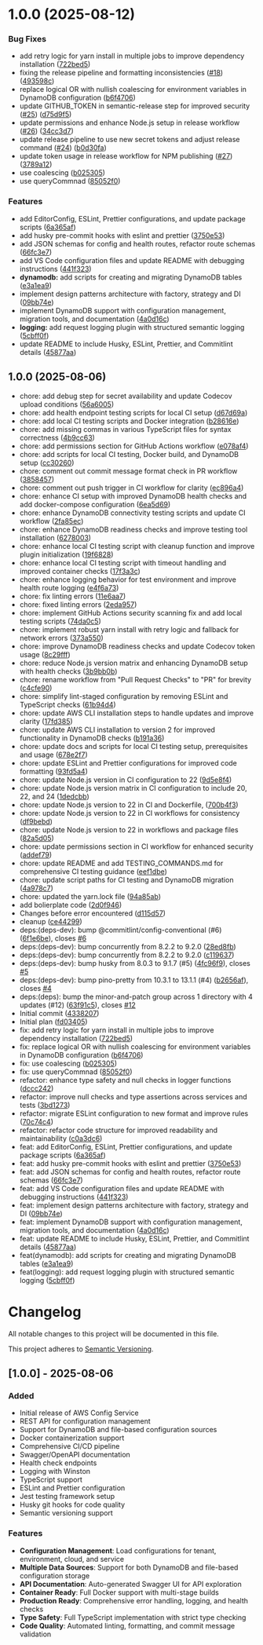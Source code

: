 # 1.0.0 (2025-08-12)

### Bug Fixes

- add retry logic for yarn install in multiple jobs to improve dependency installation ([722bed5](https://github.com/llevintza/aws-config-service/commit/722bed562def50eb66d86574a32a4ba8ca6bcabd))
- fixing the release pipeline and formatting inconsistencies ([#18](https://github.com/llevintza/aws-config-service/issues/18)) ([493598c](https://github.com/llevintza/aws-config-service/commit/493598ca30fb8a1f8768ceac4d1f75bc5efce101))
- replace logical OR with nullish coalescing for environment variables in DynamoDB configuration ([b6f4706](https://github.com/llevintza/aws-config-service/commit/b6f4706451d1acc8d4137136030948d4a6e7d912))
- update GITHUB_TOKEN in semantic-release step for improved security ([#25](https://github.com/llevintza/aws-config-service/issues/25)) ([d75d9f5](https://github.com/llevintza/aws-config-service/commit/d75d9f5e210dde85d5d5181343a3ae5f9964a826))
- update permissions and enhance Node.js setup in release workflow ([#26](https://github.com/llevintza/aws-config-service/issues/26)) ([34cc3d7](https://github.com/llevintza/aws-config-service/commit/34cc3d749bda9f4aa160603002b65fc457ef6922))
- update release pipeline to use new secret tokens and adjust release command ([#24](https://github.com/llevintza/aws-config-service/issues/24)) ([b0d30fa](https://github.com/llevintza/aws-config-service/commit/b0d30fab50d2676758a3abf3b7f86bc26f4916e0))
- update token usage in release workflow for NPM publishing ([#27](https://github.com/llevintza/aws-config-service/issues/27)) ([3789a12](https://github.com/llevintza/aws-config-service/commit/3789a122dd0bef6d8408df6de12d779e7bf211f0))
- use coalescing ([b025305](https://github.com/llevintza/aws-config-service/commit/b025305a5de82d52d0141cce5e28fd19c5dea0cd))
- use queryCommnad ([85052f0](https://github.com/llevintza/aws-config-service/commit/85052f0d1d374e320e45ce43531bd8eed4354c5d))

### Features

- add EditorConfig, ESLint, Prettier configurations, and update package scripts ([6a365af](https://github.com/llevintza/aws-config-service/commit/6a365af924b0c2472a4382d7876f8ab6ff18e798))
- add husky pre-commit hooks with eslint and prettier ([3750e53](https://github.com/llevintza/aws-config-service/commit/3750e53c0262199c15c34d0a00ed1b1c4717cf62))
- add JSON schemas for config and health routes, refactor route schemas ([66fc3e7](https://github.com/llevintza/aws-config-service/commit/66fc3e71bf1dbfdd37f3b6b7aef0ceb4309a011b))
- add VS Code configuration files and update README with debugging instructions ([441f323](https://github.com/llevintza/aws-config-service/commit/441f323d84a88d1eaac209a6fab48b72d1302d26))
- **dynamodb:** add scripts for creating and migrating DynamoDB tables ([e3a1ea9](https://github.com/llevintza/aws-config-service/commit/e3a1ea9fff9cc99d86f4f60d3a530753a2b29bc6))
- implement design patterns architecture with factory, strategy and DI ([09bb74e](https://github.com/llevintza/aws-config-service/commit/09bb74e802e86239d0820ad718f7903458991c7f))
- implement DynamoDB support with configuration management, migration tools, and documentation ([4a0d16c](https://github.com/llevintza/aws-config-service/commit/4a0d16cebc88478a240519de60a3adc7501623d6))
- **logging:** add request logging plugin with structured semantic logging ([5cbff0f](https://github.com/llevintza/aws-config-service/commit/5cbff0f0a7f9aad90f9e75a94471f067d49fc99e))
- update README to include Husky, ESLint, Prettier, and Commitlint details ([45877aa](https://github.com/llevintza/aws-config-service/commit/45877aaa44f7533fb36e1140e208a411f6c99368))

## 1.0.0 (2025-08-06)

- chore: add debug step for secret availability and update Codecov upload conditions ([56a6005](https://github.com/llevintza/aws-config-service/commit/56a6005))
- chore: add health endpoint testing scripts for local CI setup ([d67d69a](https://github.com/llevintza/aws-config-service/commit/d67d69a))
- chore: add local CI testing scripts and Docker integration ([b28616e](https://github.com/llevintza/aws-config-service/commit/b28616e))
- chore: add missing commas in various TypeScript files for syntax correctness ([4b9cc63](https://github.com/llevintza/aws-config-service/commit/4b9cc63))
- chore: add permissions section for GitHub Actions workflow ([e078af4](https://github.com/llevintza/aws-config-service/commit/e078af4))
- chore: add scripts for local CI testing, Docker build, and DynamoDB setup ([cc30260](https://github.com/llevintza/aws-config-service/commit/cc30260))
- chore: comment out commit message format check in PR workflow ([3858457](https://github.com/llevintza/aws-config-service/commit/3858457))
- chore: comment out push trigger in CI workflow for clarity ([ec896a4](https://github.com/llevintza/aws-config-service/commit/ec896a4))
- chore: enhance CI setup with improved DynamoDB health checks and add docker-compose configuration ([6ea5d69](https://github.com/llevintza/aws-config-service/commit/6ea5d69))
- chore: enhance DynamoDB connectivity testing scripts and update CI workflow ([2fa85ec](https://github.com/llevintza/aws-config-service/commit/2fa85ec))
- chore: enhance DynamoDB readiness checks and improve testing tool installation ([6278003](https://github.com/llevintza/aws-config-service/commit/6278003))
- chore: enhance local CI testing script with cleanup function and improve plugin initialization ([19f6828](https://github.com/llevintza/aws-config-service/commit/19f6828))
- chore: enhance local CI testing script with timeout handling and improved container checks ([17f3a3c](https://github.com/llevintza/aws-config-service/commit/17f3a3c))
- chore: enhance logging behavior for test environment and improve health route logging ([e4f6a73](https://github.com/llevintza/aws-config-service/commit/e4f6a73))
- chore: fix linting errors ([11e6aa7](https://github.com/llevintza/aws-config-service/commit/11e6aa7))
- chore: fixed linting errors ([2eda957](https://github.com/llevintza/aws-config-service/commit/2eda957))
- chore: implement GitHub Actions security scanning fix and add local testing scripts ([74da0c5](https://github.com/llevintza/aws-config-service/commit/74da0c5))
- chore: implement robust yarn install with retry logic and fallback for network errors ([373a550](https://github.com/llevintza/aws-config-service/commit/373a550))
- chore: improve DynamoDB readiness checks and update Codecov token usage ([8c29fff](https://github.com/llevintza/aws-config-service/commit/8c29fff))
- chore: reduce Node.js version matrix and enhancing DynamoDB setup with health checks ([3b9bb0b](https://github.com/llevintza/aws-config-service/commit/3b9bb0b))
- chore: rename workflow from "Pull Request Checks" to "PR" for brevity ([c4cfe90](https://github.com/llevintza/aws-config-service/commit/c4cfe90))
- chore: simplify lint-staged configuration by removing ESLint and TypeScript checks ([61b94d4](https://github.com/llevintza/aws-config-service/commit/61b94d4))
- chore: update AWS CLI installation steps to handle updates and improve clarity ([17fd385](https://github.com/llevintza/aws-config-service/commit/17fd385))
- chore: update AWS CLI installation to version 2 for improved functionality in DynamoDB checks ([b191a36](https://github.com/llevintza/aws-config-service/commit/b191a36))
- chore: update docs and scripts for local CI testing setup, prerequisites and usage ([678e2f7](https://github.com/llevintza/aws-config-service/commit/678e2f7))
- chore: update ESLint and Prettier configurations for improved code formatting ([93fd5a4](https://github.com/llevintza/aws-config-service/commit/93fd5a4))
- chore: update Node.js version in CI configuration to 22 ([9d5e8f4](https://github.com/llevintza/aws-config-service/commit/9d5e8f4))
- chore: update Node.js version matrix in CI configuration to include 20, 22, and 24 ([1dedcbb](https://github.com/llevintza/aws-config-service/commit/1dedcbb))
- chore: update Node.js version to 22 in CI and Dockerfile, ([700b4f3](https://github.com/llevintza/aws-config-service/commit/700b4f3))
- chore: update Node.js version to 22 in CI workflows for consistency ([df9bebd](https://github.com/llevintza/aws-config-service/commit/df9bebd))
- chore: update Node.js version to 22 in workflows and package files ([82a5d05](https://github.com/llevintza/aws-config-service/commit/82a5d05))
- chore: update permissions section in CI workflow for enhanced security ([addef79](https://github.com/llevintza/aws-config-service/commit/addef79))
- chore: update README and add TESTING_COMMANDS.md for comprehensive CI testing guidance ([eef1dbe](https://github.com/llevintza/aws-config-service/commit/eef1dbe))
- chore: update script paths for CI testing and DynamoDB migration ([4a978c7](https://github.com/llevintza/aws-config-service/commit/4a978c7))
- chore: updated the yarn.lock file ([94a85ab](https://github.com/llevintza/aws-config-service/commit/94a85ab))
- add bolierplate code ([2d0f946](https://github.com/llevintza/aws-config-service/commit/2d0f946))
- Changes before error encountered ([d115d57](https://github.com/llevintza/aws-config-service/commit/d115d57))
- cleanup ([ce44299](https://github.com/llevintza/aws-config-service/commit/ce44299))
- deps:(deps-dev): bump @commitlint/config-conventional (#6) ([6f1e6be](https://github.com/llevintza/aws-config-service/commit/6f1e6be)), closes [#6](https://github.com/llevintza/aws-config-service/issues/6)
- deps:(deps-dev): bump concurrently from 8.2.2 to 9.2.0 ([28ed8fb](https://github.com/llevintza/aws-config-service/commit/28ed8fb))
- deps:(deps-dev): bump concurrently from 8.2.2 to 9.2.0 ([c119637](https://github.com/llevintza/aws-config-service/commit/c119637))
- deps:(deps-dev): bump husky from 8.0.3 to 9.1.7 (#5) ([4fc96f9](https://github.com/llevintza/aws-config-service/commit/4fc96f9)), closes [#5](https://github.com/llevintza/aws-config-service/issues/5)
- deps:(deps-dev): bump pino-pretty from 10.3.1 to 13.1.1 (#4) ([b2656af](https://github.com/llevintza/aws-config-service/commit/b2656af)), closes [#4](https://github.com/llevintza/aws-config-service/issues/4)
- deps:(deps): bump the minor-and-patch group across 1 directory with 4 updates (#12) ([63f91c5](https://github.com/llevintza/aws-config-service/commit/63f91c5)), closes [#12](https://github.com/llevintza/aws-config-service/issues/12)
- Initial commit ([4338207](https://github.com/llevintza/aws-config-service/commit/4338207))
- Initial plan ([fd03405](https://github.com/llevintza/aws-config-service/commit/fd03405))
- fix: add retry logic for yarn install in multiple jobs to improve dependency installation ([722bed5](https://github.com/llevintza/aws-config-service/commit/722bed5))
- fix: replace logical OR with nullish coalescing for environment variables in DynamoDB configuration ([b6f4706](https://github.com/llevintza/aws-config-service/commit/b6f4706))
- fix: use coalescing ([b025305](https://github.com/llevintza/aws-config-service/commit/b025305))
- fix: use queryCommnad ([85052f0](https://github.com/llevintza/aws-config-service/commit/85052f0))
- refactor: enhance type safety and null checks in logger functions ([dccc242](https://github.com/llevintza/aws-config-service/commit/dccc242))
- refactor: improve null checks and type assertions across services and tests ([3bd1273](https://github.com/llevintza/aws-config-service/commit/3bd1273))
- refactor: migrate ESLint configuration to new format and improve rules ([70c74c4](https://github.com/llevintza/aws-config-service/commit/70c74c4))
- refactor: refactor code structure for improved readability and maintainability ([c0a3dc6](https://github.com/llevintza/aws-config-service/commit/c0a3dc6))
- feat: add EditorConfig, ESLint, Prettier configurations, and update package scripts ([6a365af](https://github.com/llevintza/aws-config-service/commit/6a365af))
- feat: add husky pre-commit hooks with eslint and prettier ([3750e53](https://github.com/llevintza/aws-config-service/commit/3750e53))
- feat: add JSON schemas for config and health routes, refactor route schemas ([66fc3e7](https://github.com/llevintza/aws-config-service/commit/66fc3e7))
- feat: add VS Code configuration files and update README with debugging instructions ([441f323](https://github.com/llevintza/aws-config-service/commit/441f323))
- feat: implement design patterns architecture with factory, strategy and DI ([09bb74e](https://github.com/llevintza/aws-config-service/commit/09bb74e))
- feat: implement DynamoDB support with configuration management, migration tools, and documentation ([4a0d16c](https://github.com/llevintza/aws-config-service/commit/4a0d16c))
- feat: update README to include Husky, ESLint, Prettier, and Commitlint details ([45877aa](https://github.com/llevintza/aws-config-service/commit/45877aa))
- feat(dynamodb): add scripts for creating and migrating DynamoDB tables ([e3a1ea9](https://github.com/llevintza/aws-config-service/commit/e3a1ea9))
- feat(logging): add request logging plugin with structured semantic logging ([5cbff0f](https://github.com/llevintza/aws-config-service/commit/5cbff0f))

# Changelog

All notable changes to this project will be documented in this file.

This project adheres to [Semantic Versioning](https://semver.org/spec/v2.0.0.html).

## [1.0.0] - 2025-08-06

### Added

- Initial release of AWS Config Service
- REST API for configuration management
- Support for DynamoDB and file-based configuration sources
- Docker containerization support
- Comprehensive CI/CD pipeline
- Swagger/OpenAPI documentation
- Health check endpoints
- Logging with Winston
- TypeScript support
- ESLint and Prettier configuration
- Jest testing framework setup
- Husky git hooks for code quality
- Semantic versioning support

### Features

- **Configuration Management**: Load configurations for tenant, environment, cloud, and service
- **Multiple Data Sources**: Support for both DynamoDB and file-based configuration storage
- **API Documentation**: Auto-generated Swagger UI for API exploration
- **Container Ready**: Full Docker support with multi-stage builds
- **Production Ready**: Comprehensive error handling, logging, and health checks
- **Type Safety**: Full TypeScript implementation with strict type checking
- **Code Quality**: Automated linting, formatting, and commit message validation
